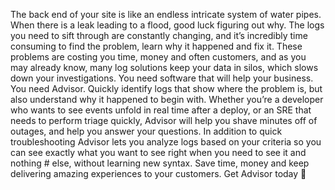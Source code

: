 The back end of your site is like an endless intricate system of water pipes. When there is a leak leading to a flood, good luck figuring out why. 
The logs you need to sift through are constantly changing, and it’s incredibly time consuming to find the problem, learn why it happened and fix it. 
These problems are costing you time, money and often customers, and as you may already know, many log solutions keep your data in silos, which slows down your investigations. 
You need software that will help your business.
You need Advisor. Quickly identify logs that show where the problem is, but also understand why it happened to begin with.
Whether you’re a developer who wants to see events unfold in real time after a deploy, or an SRE that needs to perform triage quickly, Advisor will help you shave minutes off of outages, and help you answer your questions.
In addition to quick troubleshooting Advisor lets you analyze logs based on your criteria so you can see exactly what you want to see right when you need to see it and nothing # else, without learning new syntax.
Save time, money and keep delivering amazing experiences to your customers.
Get Advisor today 
